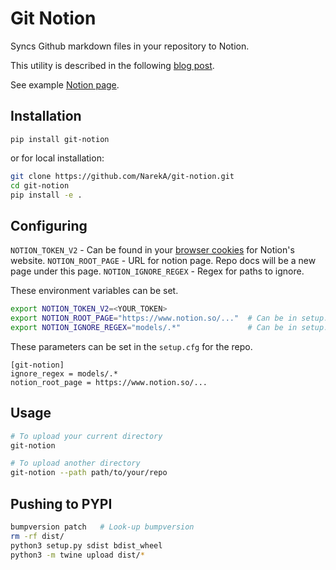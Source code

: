 Git Notion
==========

Syncs Github markdown files in your repository to Notion.

This utility is described in the following [blog post](https://www.swiftlane.com/blog/syncing-docs-from-code-repositories-to-notion/).

See example [Notion page](https://www.notion.so/git_notion-195c08d3d14140eb9a35ac00f9a0f078).

## Installation
```
pip install git-notion
```

or for local installation:

```bash
git clone https://github.com/NarekA/git-notion.git
cd git-notion
pip install -e .
```

## Configuring

`NOTION_TOKEN_V2` - Can be found in your [browser cookies](https://www.redgregory.com/notion/2020/6/15/9zuzav95gwzwewdu1dspweqbv481s5) for Notion's website.
`NOTION_ROOT_PAGE` - URL for notion page. Repo docs will be a new page under this page.
`NOTION_IGNORE_REGEX` - Regex for paths to ignore.

These environment variables can be set.
```bash
export NOTION_TOKEN_V2=<YOUR_TOKEN>
export NOTION_ROOT_PAGE="https://www.notion.so/..."  # Can be in setup.cfg as well
export NOTION_IGNORE_REGEX="models/.*"               # Can be in setup.cfg as well
```

These parameters can be set in the `setup.cfg` for the repo.
```
[git-notion]
ignore_regex = models/.*
notion_root_page = https://www.notion.so/...
```

## Usage

```bash
# To upload your current directory
git-notion

# To upload another directory
git-notion --path path/to/your/repo
```


## Pushing to PYPI

```bash
bumpversion patch   # Look-up bumpversion
rm -rf dist/
python3 setup.py sdist bdist_wheel
python3 -m twine upload dist/*
```
